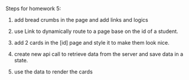 Steps for homework 5:

1. add bread crumbs in the page and add links and logics

2. use Link to dynamically route to a page base on the id of a student.

3. add 2 cards in the [id] page and style it to make them look nice.

4. create new api call to retrieve data from the server and save data in a state.

5. use the data to render the cards